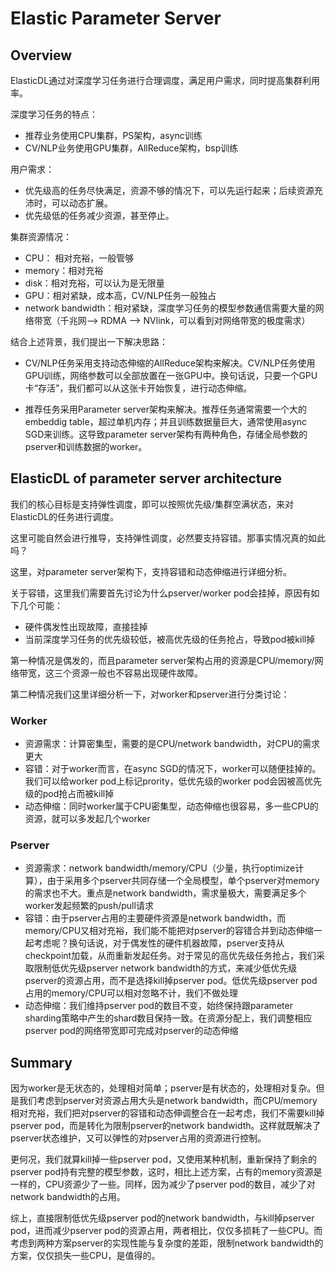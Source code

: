 # Elastic Parameter Server

## Overview


ElasticDL通过对深度学习任务进行合理调度，满足用户需求，同时提高集群利用率。

深度学习任务的特点：

- 推荐业务使用CPU集群，PS架构，async训练
- CV/NLP业务使用GPU集群，AllReduce架构，bsp训练

用户需求：

- 优先级高的任务尽快满足，资源不够的情况下，可以先运行起来；后续资源充沛时，可以动态扩展。
- 优先级低的任务减少资源，甚至停止。

集群资源情况：

- CPU： 相对充裕，一般管够
- memory：相对充裕
- disk：相对充裕，可以认为是无限量
- GPU：相对紧缺，成本高，CV/NLP任务一般独占
- network bandwidth：相对紧缺，深度学习任务的模型参数通信需要大量的网络带宽（千兆网--> RDMA --> NVlink，可以看到对网络带宽的极度需求）

结合上述背景，我们提出一下解决思路：

- CV/NLP任务采用支持动态伸缩的AllReduce架构来解决。CV/NLP任务使用GPU训练，网络参数可以全部放置在一张GPU中。换句话说，只要一个GPU卡“存活”，我们都可以从这张卡开始恢复，进行动态伸缩。

- 推荐任务采用Parameter server架构来解决。推荐任务通常需要一个大的embeddig table，超过单机内存；并且训练数据量巨大，通常使用async SGD来训练。这导致parameter server架构有两种角色，存储全局参数的pserver和训练数据的worker。


## ElasticDL of parameter server architecture

我们的核心目标是支持弹性调度，即可以按照优先级/集群空满状态，来对ElasticDL的任务进行调度。

这里可能自然会进行推导，支持弹性调度，必然要支持容错。那事实情况真的如此吗？

这里，对parameter server架构下，支持容错和动态伸缩进行详细分析。

关于容错，这里我们需要首先讨论为什么pserver/worker pod会挂掉，原因有如下几个可能：

- 硬件偶发性出现故障，直接挂掉
- 当前深度学习任务的优先级较低，被高优先级的任务抢占，导致pod被kill掉

第一种情况是偶发的，而且parameter server架构占用的资源是CPU/memory/网络带宽，这三个资源一般也不容易出现硬件故障。

第二种情况我们这里详细分析一下，对worker和pserver进行分类讨论：

### Worker

- 资源需求：计算密集型，需要的是CPU/network bandwidth，对CPU的需求更大
- 容错：对于worker而言，在async SGD的情况下，worker可以随便挂掉的。我们可以给worker pod上标记prority，低优先级的worker pod会因被高优先级的pod抢占而被kill掉
- 动态伸缩：同时worker属于CPU密集型，动态伸缩也很容易，多一些CPU的资源，就可以多发起几个worker


### Pserver

- 资源需求：network bandwidth/memory/CPU（少量，执行optimize计算），由于采用多个pserver共同存储一个全局模型，单个pserver对memory的需求也不大。重点是network bandwidth，需求量极大，需要满足多个worker发起频繁的push/pull请求
- 容错：由于pserver占用的主要硬件资源是network bandwidth，而memory/CPU又相对充裕，我们能不能把对pserver的容错合并到动态伸缩一起考虑呢？换句话说，对于偶发性的硬件机器故障，pserver支持从checkpoint加载，从而重新发起任务。对于常见的高优先级任务抢占，我们采取限制低优先级pserver network bandwidth的方式，来减少低优先级pserver的资源占用，而不是选择kill掉pserver pod。低优先级pserver pod占用的memory/CPU可以相对忽略不计，我们不做处理
- 动态伸缩：我们维持pserver pod的数目不变，始终保持跟parameter sharding策略中产生的shard数目保持一致。在资源分配上，我们调整相应pserver pod的网络带宽即可完成对pserver的动态伸缩

## Summary

因为worker是无状态的，处理相对简单；pserver是有状态的，处理相对复杂。但是我们考虑到pserver对资源占用大头是network bandwidth，而CPU/memory相对充裕，我们把对pserver的容错和动态伸调整合在一起考虑，我们不需要kill掉pserver pod，而是转化为限制pserver的network bandwidth。这样就既解决了pserver状态维护，又可以弹性的对pserver占用的资源进行控制。

更何况，我们就算kill掉一些pserver pod，又使用某种机制，重新保持了剩余的pserver pod持有完整的模型参数，这时，相比上述方案，占有的memory资源是一样的，CPU资源少了一些。同样，因为减少了pserver pod的数目，减少了对network bandwidth的占用。

综上，直接限制低优先级pserver pod的network bandwidth，与kill掉pserver pod，进而减少pserver pod的资源占用，两者相比，仅仅多损耗了一些CPU。而考虑到两种方案pserver的实现性能与复杂度的差距，限制network bandwidth的方案，仅仅损失一些CPU，是值得的。
